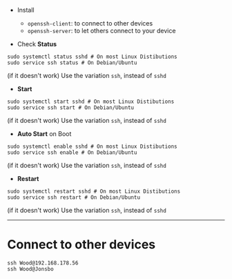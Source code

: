 - Install
	- `openssh-client`: to connect to other devices
	- `openssh-server`: to let others connect to your device



- Check **Status**
```shell
sudo systemctl status sshd # On most Linux Distibutions
sudo service ssh status # On Debian/Ubuntu
```
(if it doesn't work) Use the variation `ssh`, instead of `sshd`

- **Start**
```shell
sudo systemctl start sshd # On most Linux Distibutions
sudo service ssh start # On Debian/Ubuntu
```
(if it doesn't work) Use the variation `ssh`, instead of `sshd`

- **Auto Start** on Boot
```shell
sudo systemctl enable sshd # On most Linux Distibutions
sudo service ssh enable # On Debian/Ubuntu
```
(if it doesn't work) Use the variation `ssh`, instead of `sshd`

- **Restart**
```shell
sudo systemctl restart sshd # On most Linux Distibutions
sudo service ssh restart # On Debian/Ubuntu
```
(if it doesn't work) Use the variation `ssh`, instead of `sshd`


---
# Connect to other devices
```shell
ssh Wood@192.168.178.56
ssh Wood@Jonsbo
```
